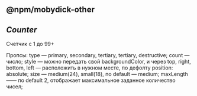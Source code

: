 ## @npm/mobydick-other

## ***Counter***

Счетчик с 1 до 99+

Пропсы:
type — primary, secondary, tertiary, tertiary, destructive;
count — число;
style — можно передать свой backgroundColor, и через top, right, bottom, left — расположить в нужном месте, по дефолту position: absolute;
size — medium(24), small(18), по default — medium;
maxLength —— по default 2, отображает максимальное заданное количество чисел;

